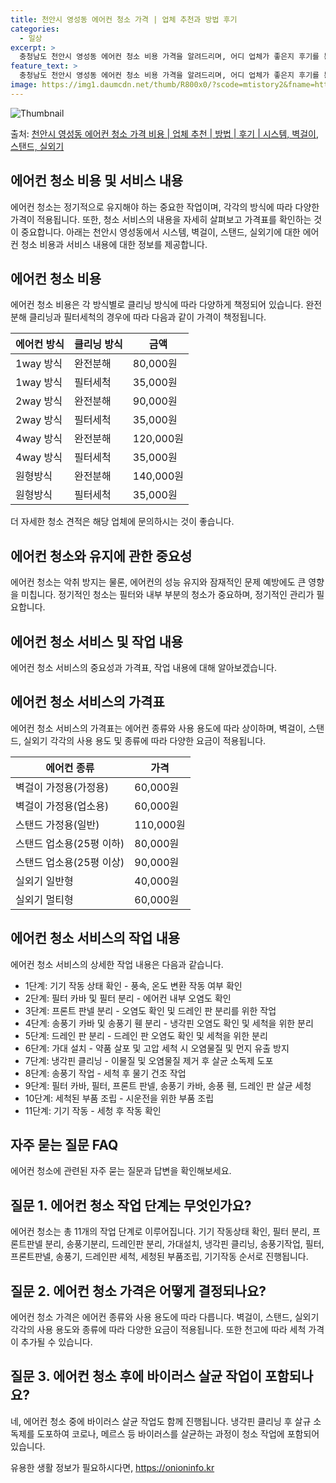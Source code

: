 ```yaml
---
title: 천안시 영성동 에어컨 청소 가격 | 업체 추천과 방법 후기
categories:
  - 일상
excerpt: >
  충청남도 천안시 영성동 에어컨 청소 비용 가격을 알려드리며, 어디 업체가 좋은지 후기를 통해 알아보겠습니다. 현재 글에서는 시스템, 벽걸이, 스탠드, 실외기 각각에 대해 청소 비용이 나와 있으니 참고하시면 되겠습니다. 에어컨 분해 청소 방법 보기 👈 클릭셀프 에어컨 청소 방법 보기👈 클릭천안시 영성동 에어컨 청소 비용시스템에어컨 방식클리닝방식금액1way 방식에어컨 완전분해80,000원1way 방식에어컨 필터세척35,000원2way 방식에어컨 완전분해90,000원2way 방식에어컨 필터세척35,000원4way 방식에어컨 완전분해120,000원4way 방식에어컨 필터세척35,000원원형방식에어컨 완전분해140,000원원형방식에어컨 필터세척35,000원에어컨 청소 견적 샘플 보기 👈 클릭에어컨 냄새의 원인에어..
feature_text: >
  충청남도 천안시 영성동 에어컨 청소 비용 가격을 알려드리며, 어디 업체가 좋은지 후기를 통해 알아보겠습니다. 현재 글에서는 시스템, 벽걸이, 스탠드, 실외기 각각에 대해 청소 비용이 나와 있으니 참고하시면 되겠습니다. 에어컨 분해 청소 방법 보기 👈 클릭셀프 에어컨 청소 방법 보기👈 클릭천안시 영성동 에어컨 청소 비용시스템에어컨 방식클리닝방식금액1way 방식에어컨 완전분해80,000원1way 방식에어컨 필터세척35,000원2way 방식에어컨 완전분해90,000원2way 방식에어컨 필터세척35,000원4way 방식에어컨 완전분해120,000원4way 방식에어컨 필터세척35,000원원형방식에어컨 완전분해140,000원원형방식에어컨 필터세척35,000원에어컨 청소 견적 샘플 보기 👈 클릭에어컨 냄새의 원인에어..
image: https://img1.daumcdn.net/thumb/R800x0/?scode=mtistory2&fname=https%3A%2F%2Fblog.kakaocdn.net%2Fdn%2FtkLFS%2FbtsHxDBJSgU%2Fj1YAhy2pCnC8mTwB0wHGp1%2Fimg.webp
---
```


![Thumbnail](https://img1.daumcdn.net/thumb/R800x0/?scode=mtistory2&fname=https%3A%2F%2Fblog.kakaocdn.net%2Fdn%2FtkLFS%2FbtsHxDBJSgU%2Fj1YAhy2pCnC8mTwB0wHGp1%2Fimg.webp)

<p>출처: <a href="https://onioninfo.kr/entry/%EC%B2%9C%EC%95%88%EC%8B%9C-%EC%98%81%EC%84%B1%EB%8F%99-%EC%97%90%EC%96%B4%EC%BB%A8-%EC%B2%AD%EC%86%8C-%EA%B0%80%EA%B2%A9-%EB%B9%84%EC%9A%A9-%EC%97%85%EC%B2%B4-%EC%B6%94%EC%B2%9C-%EB%B0%A9%EB%B2%95-%ED%9B%84%EA%B8%B0-%EC%8B%9C%EC%8A%A4%ED%85%9C-%EB%B2%BD%EA%B1%B8%EC%9D%B4-%EC%8A%A4%ED%83%A0%EB%93%9C-%EC%8B%A4%EC%99%B8%EA%B8%B0" rel="dofollow">천안시 영성동 에어컨 청소 가격 비용 | 업체 추천 | 방법 | 후기 | 시스템, 벽걸이, 스탠드, 실외기</a> </p>

## 에어컨 청소 비용 및 서비스 내용

에어컨 청소는 정기적으로 유지해야 하는 중요한 작업이며, 각각의 방식에 따라 다양한 가격이 적용됩니다. 또한, 청소 서비스의 내용을 자세히
살펴보고 가격표를 확인하는 것이 중요합니다. 아래는 천안시 영성동에서 시스템, 벽걸이, 스탠드, 실외기에 대한 에어컨 청소 비용과 서비스
내용에 대한 정보를 제공합니다.

## 에어컨 청소 비용

에어컨 청소 비용은 각 방식별로 클리닝 방식에 따라 다양하게 책정되어 있습니다. 완전분해 클리닝과 필터세척의 경우에 따라 다음과 같이 가격이
책정됩니다.

**에어컨 방식** | **클리닝 방식** | **금액**  
---|---|---  
1way 방식 | 완전분해 | 80,000원  
1way 방식 | 필터세척 | 35,000원  
2way 방식 | 완전분해 | 90,000원  
2way 방식 | 필터세척 | 35,000원  
4way 방식 | 완전분해 | 120,000원  
4way 방식 | 필터세척 | 35,000원  
원형방식 | 완전분해 | 140,000원  
원형방식 | 필터세척 | 35,000원  
  
더 자세한 청소 견적은 해당 업체에 문의하시는 것이 좋습니다.

## 에어컨 청소와 유지에 관한 중요성

에어컨 청소는 악취 방지는 물론, 에어컨의 성능 유지와 잠재적인 문제 예방에도 큰 영향을 미칩니다. 정기적인 청소는 필터와 내부 부분의
청소가 중요하며, 정기적인 관리가 필요합니다.

## 에어컨 청소 서비스 및 작업 내용

에어컨 청소 서비스의 중요성과 가격표, 작업 내용에 대해 알아보겠습니다.

## **에어컨 청소 서비스의 가격표**

에어컨 청소 서비스의 가격표는 에어컨 종류와 사용 용도에 따라 상이하며, 벽걸이, 스탠드, 실외기 각각의 사용 용도 및 종류에 따라 다양한
요금이 적용됩니다.

**에어컨 종류** | **가격**  
---|---  
벽걸이 가정용(가정용) | 60,000원  
벽걸이 가정용(업소용) | 60,000원  
스탠드 가정용(일반) | 110,000원  
스탠드 업소용(25평 이하) | 80,000원  
스탠드 업소용(25평 이상) | 90,000원  
실외기 일반형 | 40,000원  
실외기 멀티형 | 60,000원  
  
## **에어컨 청소 서비스의 작업 내용**

에어컨 청소 서비스의 상세한 작업 내용은 다음과 같습니다.

  * 1단계: 기기 작동 상태 확인 - 풍속, 온도 변환 작동 여부 확인
  * 2단계: 필터 카바 및 필터 분리 - 에어컨 내부 오염도 확인
  * 3단계: 프론트 판넬 분리 - 오염도 확인 및 드레인 판 분리를 위한 작업
  * 4단계: 송풍기 카바 및 송풍기 휀 분리 - 냉각핀 오염도 확인 및 세척을 위한 분리
  * 5단계: 드레인 판 분리 - 드레인 판 오염도 확인 및 세척을 위한 분리
  * 6단계: 가대 설치 - 약품 살포 및 고압 세척 시 오염물질 및 먼지 유출 방지
  * 7단계: 냉각핀 클리닝 - 이물질 및 오염물질 제거 후 살균 소독제 도포
  * 8단계: 송풍기 작업 - 세척 후 물기 건조 작업
  * 9단계: 필터 카바, 필터, 프론트 판넬, 송풍기 카바, 송풍 휀, 드레인 판 살균 세청
  * 10단계: 세척된 부품 조립 - 시운전을 위한 부품 조립
  * 11단계: 기기 작동 - 세청 후 작동 확인

## **자주 묻는 질문 FAQ**

에어컨 청소에 관련된 자주 묻는 질문과 답변을 확인해보세요.

## **질문 1.** 에어컨 청소 작업 단계는 무엇인가요?

에어컨 청소는 총 11개의 작업 단계로 이루어집니다. 기기 작동상태 확인, 필터 분리, 프론트판넬 분리, 송풍기분리, 드레인판 분리,
가대설치, 냉각핀 클리닝, 송풍기작업, 필터, 프론트판넬, 송풍기, 드레인판 세척, 세청된 부품조립, 기기작동 순서로 진행됩니다.

## **질문 2.** 에어컨 청소 가격은 어떻게 결정되나요?

에어컨 청소 가격은 에어컨 종류와 사용 용도에 따라 다릅니다. 벽걸이, 스탠드, 실외기 각각의 사용 용도와 종류에 따라 다양한 요금이
적용됩니다. 또한 천고에 따라 세척 가격이 추가될 수 있습니다.

## **질문 3.** 에어컨 청소 후에 바이러스 살균 작업이 포함되나요?

네, 에어컨 청소 중에 바이러스 살균 작업도 함께 진행됩니다. 냉각핀 클리닝 후 살규 소독제를 도포하여 코로나, 메르스 등 바이러스를
살균하는 과정이 청소 작업에 포함되어 있습니다.

 

유용한 생활 정보가 필요하시다면, <a href="https://onioninfo.kr" rel="dofollow">https://onioninfo.kr</a>


